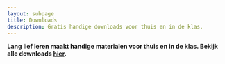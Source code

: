 ```yaml
---
layout: subpage
title: Downloads
description: Gratis handige downloads voor thuis en in de klas.
---
```


**Lang lief leren maakt handige materialen voor thuis en in de klas. Bekijk alle downloads [hier](https://langliefleren.carrd.co/).**
